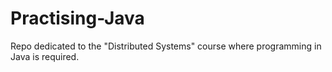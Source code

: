 # Practising-Java
Repo dedicated to the "Distributed Systems" course where programming in Java is required.
